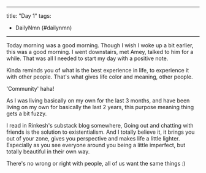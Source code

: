 
---
title: "Day 1"
tags:
- DailyNmn (#dailynmn)
---


Today morning was a good morning. Though I wish I woke up a bit earlier, this was a good morning. I went downstairs, met Amey, talked to him for a while. That was all I needed to start my day with a positive note.

Kinda reminds you of what is the best experience in life, to experience it with other people. That's what gives life color and meaning, other people. 

'Community' haha! 

As I was living basically on my own for the last 3 months, and have been living on my own for basically the last 2 years, this purpose meaning thing gets a bit fuzzy.

I read in Rinkesh's substack blog somewhere, 
Going out and chatting with friends is the solution to existentialism.  And I totally believe it, it brings you out of your zone, gives you perspective and makes life a little lighter. 
Especially as you see everyone around you being a little imperfect, but totally beautiful in their own way. 

There's no wrong or right with people, all of us want the same things :) 
